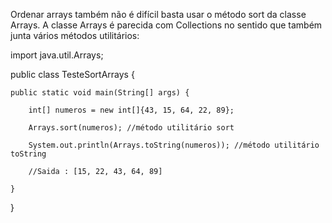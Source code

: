 Ordenar arrays também não é difícil basta usar o método sort da classe Arrays. A classe Arrays é parecida com Collections no sentido que também junta vários métodos utilitários:

import java.util.Arrays;

public class TesteSortArrays {

    public static void main(String[] args) {

        int[] numeros = new int[]{43, 15, 64, 22, 89};

        Arrays.sort(numeros); //método utilitário sort

        System.out.println(Arrays.toString(numeros)); //método utilitário toString

        //Saida : [15, 22, 43, 64, 89]

    }

}
